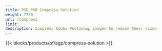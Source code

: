 ```yaml
---
title: PSD PSB Compress Solution 
weight: 7730
url: /compress
limit: 
description: Compress Adobe Photoshop images to reduce their sizes
---
```

{{< blocks/products/pf/agp/compress-solution >}} 